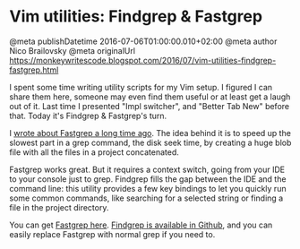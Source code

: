 # Vim utilities: Findgrep & Fastgrep

@meta publishDatetime 2016-07-06T01:00:00.010+02:00
@meta author Nico Brailovsky
@meta originalUrl https://monkeywritescode.blogspot.com/2016/07/vim-utilities-findgrep-fastgrep.html

I spent some time writing utility scripts for my Vim setup. I figured I can share them here, someone may even find them useful or at least get a laugh out of it. Last time I presented "Impl switcher", and "Better Tab New" before that. Today it's Findgrep & Fastgrep's turn.

I [wrote about Fastgrep a long time ago](md_blog/2012/1030_Fastgrepacacheforgrep.md). The idea behind it is to speed up the slowest part in a grep command, the disk seek time, by creating a huge blob file with all the files in a project concatenated.

Fastgrep works great. But it requires a context switch, going from your IDE to your console just to grep. Findgrep fills the gap between the IDE and the command line: this utility provides a few key bindings to let you quickly run some common commands, like searching for a selected string or finding a file in the project directory.

You can get [Fastgrep here](https://github.com/nicolasbrailo/Nico.rc/blob/master/fastgrep.sh). [Findgrep is available in Github](https://github.com/nicolasbrailo/Nico.rc/blob/master/vim/plugins/findgrep.vim), and you can easily replace Fastgrep with normal grep if you need to.

